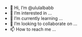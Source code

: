 - 👋 Hi, I’m @ululalbabb
- 👀 I’m interested in ...
- 🌱 I’m currently learning ...
- 💞️ I’m looking to collaborate on ...
- 📫 How to reach me ...

<!---
ululalbabb/ululalbabb is a ✨ special ✨ repository because its `README.md` (this file) appears on your GitHub profile.
You can click the Preview link to take a look at your changes.
--->
